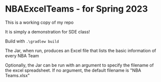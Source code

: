 # NBAExcelTeams - for Spring 2023

This is a working copy of my repo

It is simply a demonstration for SDE class!

Build with `.\gradlew build`

The Jar, when run, produces an Excel file that lists the basic information of every NBA Team

Optionally, the Jar can be run with an argument to specify the filename of the excel spreadsheet. If no argument, the default filename is "NBA Teams.xlsx"
